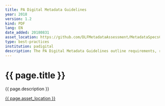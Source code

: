 ```yaml
---
title: PA Digital Metadata Guidelines
year: 2018
version: 1.2
kind: PDF
lang: EN
date_added: 20180831
asset_location: https://github.com/DLFMetadataAssessment/MetadataSpecsClearinghouse/blob/master/assets/data/PA_Digital_Metadata_Guidelines-v1.2(August_2018).pdf
type: best-practices
institution: padigital
description: The PA Digital Metadata Guidelines outline requirements, recommendations, and best practices for institutions contributing to Pennsylvania's DPLA service hub. This is the most up-to-date version of the PA Digital Metadata guidelines and supersedes Version 1.0."
---
```


<h1>{{ page.title }}</h1>

{{ page.description }}

<a href="{{ page.asset_location }}">{{ page.asset_location }}</a>